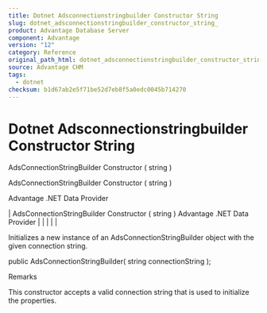 ```yaml
---
title: Dotnet Adsconnectionstringbuilder Constructor String
slug: dotnet_adsconnectionstringbuilder_constructor_string_
product: Advantage Database Server
component: Advantage
version: "12"
category: Reference
original_path_html: dotnet_adsconnectionstringbuilder_constructor_string_.htm
source: Advantage CHM
tags:
  - dotnet
checksum: b1d67ab2e5f71be52d7eb8f5a0edc0045b714270
---
```


# Dotnet Adsconnectionstringbuilder Constructor String

AdsConnectionStringBuilder Constructor ( string )

AdsConnectionStringBuilder Constructor ( string )

Advantage .NET Data Provider

| AdsConnectionStringBuilder Constructor ( string )  Advantage .NET Data Provider |  |  |  |  |

Initializes a new instance of an AdsConnectionStringBuilder object with the given connection string.

public AdsConnectionStringBuilder( string connectionString );

Remarks

This constructor accepts a valid connection string that is used to initialize the properties.
